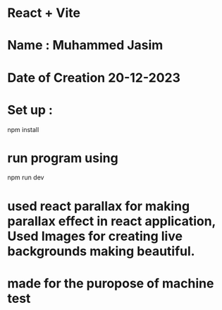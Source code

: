# React + Vite
# Name : Muhammed Jasim
# Date of Creation 20-12-2023


# Set up : 
npm install 


# run program using
npm run dev

# used react parallax for making parallax effect in react application, Used Images for creating live backgrounds making beautiful.
# made for the puropose of machine test 
